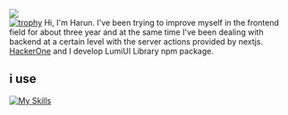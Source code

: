 ![](https://komarev.com/ghpvc/?username=SpadeyDev&color=ff69b4)  
[![trophy](https://github-profile-trophy.vercel.app/?username=chefHarun&title=Stars,Followers,Repositories,Commit,PullRequest,Experience,&theme=onedark)](https://github.com/chefHarun/github-profile-trophy)
Hi, I'm Harun. I've been trying to improve myself in the frontend field for about three year and at the same time I've been dealing with backend at a certain level with the server actions provided by nextjs.
[HackerOne](https://hackerone.com/chefharun) and I develop LumiUI Library npm package.
## i use
[![My Skills](https://skillicons.dev/icons?i=js,html,css,figma,express,firebase,react,redux,supabase,tailwind,ts,vite,next.js)](https://skillicons.dev)
